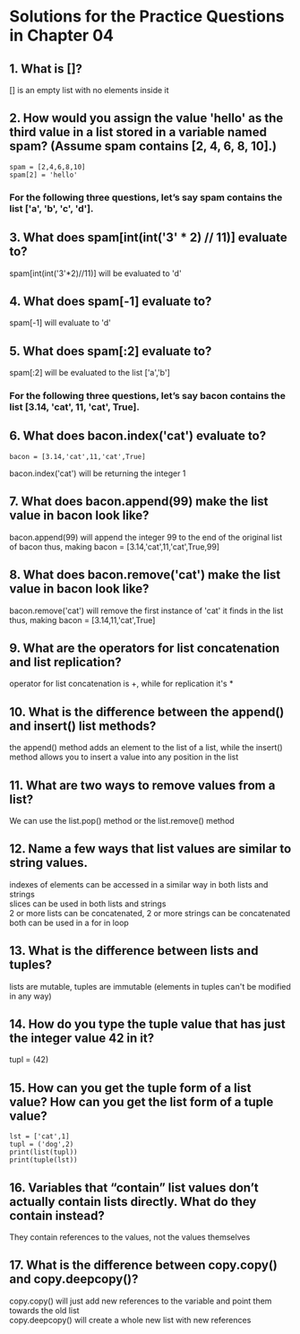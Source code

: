 # Solutions for the Practice Questions in Chapter 04

## 1. What is []?
[] is an empty list with no elements inside it

## 2. How would you assign the value 'hello' as the third value in a list stored in a variable named spam? (Assume spam contains [2, 4, 6, 8, 10].)
```
spam = [2,4,6,8,10]
spam[2] = 'hello'
```

### For the following three questions, let’s say spam contains the list ['a', 'b', 'c', 'd'].

## 3. What does spam[int(int('3' * 2) // 11)] evaluate to?
spam[int(int('3'*2)//11)] will be evaluated to 'd'

## 4. What does spam[-1] evaluate to?
spam[-1] will evaluate to 'd'

## 5. What does spam[:2] evaluate to?
spam[:2] will be evaluated to the list ['a','b']

### For the following three questions, let’s say bacon contains the list [3.14, 'cat', 11, 'cat', True].

## 6. What does bacon.index('cat') evaluate to?
```
bacon = [3.14,'cat',11,'cat',True]
```
bacon.index('cat') will be returning the integer 1

## 7. What does bacon.append(99) make the list value in bacon look like?
bacon.append(99) will append the integer 99 to the end of the original list of bacon thus, making bacon = [3.14,'cat',11,'cat',True,99]

## 8. What does bacon.remove('cat') make the list value in bacon look like?
bacon.remove('cat') will remove the first instance of 'cat' it finds in the list thus, making bacon = [3.14,11,'cat',True]

## 9. What are the operators for list concatenation and list replication?
operator for list concatenation is +, while for replication it's *

## 10. What is the difference between the append() and insert() list methods?
the append() method adds an element to the list of a list, while the insert() method allows you to insert a value into any position in the list

## 11. What are two ways to remove values from a list?
We can use the list.pop() method or the list.remove() method

## 12. Name a few ways that list values are similar to string values.
indexes of elements can be accessed in a similar way in both lists and strings\
slices can be used in both lists and strings\
2 or more lists can be concatenated, 2 or more strings can be concatenated\
both can be used in a for in loop

## 13. What is the difference between lists and tuples?
lists are mutable, tuples are immutable (elements in tuples can't be modified in any way)

## 14. How do you type the tuple value that has just the integer value 42 in it?
tupl = (42)

## 15. How can you get the tuple form of a list value? How can you get the list form of a tuple value?
```
lst = ['cat',1]
tupl = ('dog',2)
print(list(tupl))
print(tuple(lst))
```

## 16. Variables that “contain” list values don’t actually contain lists directly. What do they contain instead?
They contain references to the values, not the values themselves

## 17. What is the difference between copy.copy() and copy.deepcopy()?
copy.copy() will just add new references to the variable and point them towards the old list\
copy.deepcopy() will create a whole new list with new references
